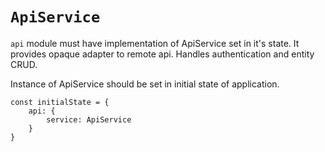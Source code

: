# `ApiService`

`api` module must have implementation of ApiService set in it's state. 
It provides opaque adapter to remote api. Handles authentication and entity CRUD.

Instance of ApiService should be set in initial state of application.

    const initialState = {
        api: {
            service: ApiService
        }
    }
